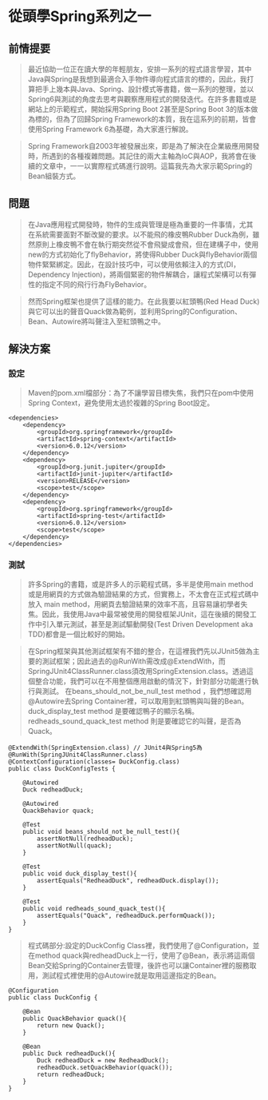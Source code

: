 從頭學Spring系列之一
===

## 前情提要
> 最近協助一位正在讀大學的年輕朋友，安排一系列的程式語言學習，其中Java與Spring是我想到最適合入手物件導向程式語言的標的，因此，我打算把手上幾本與Java、Spring、設計模式等書籍，做一系列的整理，並以Spring6與測試的角度去思考與觀察應用程式的開發迭代。在許多書籍或是網站上的示範程式，開始採用Spring Boot 2甚至是Spring Boot 3的版本做為標的，但為了回歸Spring Framework的本質，我在這系列的前期，皆會使用Spring Framework 6為基礎，為大家進行解說。

> Spring Framework自2003年被發展出來，即是為了解決在企業級應用開發時，所遇到的各種複雜問題。其記住的兩大主軸為IoC與AOP，我將會在後續的文章中，一一以實際程式碼進行說明。這篇我先為大家示範Spring的Bean組裝方式。

## 問題
> 在Java應用程式開發時，物件的生成與管理是極為重要的一件事情，尤其在系統需要面對不斷改變的要求。以不能飛的橡皮鴨Rubber Duck為例，雖然原則上橡皮鴨不會在執行期突然從不會飛變成會飛，但在建構子中，使用new的方式初始化了flyBehavior，將使得Rubber Duck與flyBehavior兩個物件緊緊綁定。因此，在設計技巧中，可以使用依賴注入的方式(DI，Dependency Injection)，將兩個緊密的物件解耦合，讓程式架構可以有彈性的指定不同的飛行行為FlyBehavior。  

> 然而Spring框架也提供了這樣的能力。在此我要以紅頭鴨(Red Head Duck)與它可以出的聲音Quack做為範例，並利用Spring的Configuration、Bean、Autowire將叫聲注入至紅頭鴨之中。

## 解決方案


### 設定
> Maven的pom.xml檔部分：為了不讓學習目標失焦，我們只在pom中使用Spring Context，避免使用太過於複雜的Spring Boot設定。
```gherkin=
<dependencies>
    <dependency>
        <groupId>org.springframework</groupId>
        <artifactId>spring-context</artifactId>
        <version>6.0.12</version>
    </dependency>
    <dependency>
        <groupId>org.junit.jupiter</groupId>
        <artifactId>junit-jupiter</artifactId>
        <version>RELEASE</version>
        <scope>test</scope>
    </dependency>
    <dependency>
        <groupId>org.springframework</groupId>
        <artifactId>spring-test</artifactId>
        <version>6.0.12</version>
        <scope>test</scope>
    </dependency>
</dependencies>
```
### 測試
> 許多Spring的書籍，或是許多人的示範程式碼，多半是使用main method或是用網頁的方式做為驗證結果的方式，但實務上，不太會在正式程式碼中放入 main method，用網頁去驗證結果的效率不高，且容易讓初學者失焦。因此，我使用Java中最常被使用的開發框架JUnit，這在後續的開發工作中引入單元測試，甚至是測試驅動開發(Test Driven Development aka TDD)都會是一個比較好的開始。

> 在Spring框架與其他測試框架有不錯的整合，在這裡我們先以JUnit5做為主要的測試框架；因此過去的@RunWith需改成@ExtendWith，而SpringJUnit4ClassRunner.class須改用SpringExtension.class。透過這個整合功能，我們可以在不用整個應用啟動的情況下，針對部分功能進行執行與測試。
> 在beans_should_not_be_null_test method ，我們想確認用@Autowire去Spring Container裡，可以取用到紅頭鴨與叫聲的Bean。
> duck_display_test method 是要確認鴨子的顯示名稱。
> redheads_sound_quack_test method 則是要確認它的叫聲，是否為Quack。
```gherkin=
@ExtendWith(SpringExtension.class) // JUnit4與Spring5為 @RunWith(SpringJUnit4ClassRunner.class)
@ContextConfiguration(classes= DuckConfig.class)
public class DuckConfigTests {

    @Autowired
    Duck redheadDuck;

    @Autowired
    QuackBehavior quack;
    
    @Test
    public void beans_should_not_be_null_test(){
        assertNotNull(redheadDuck);
        assertNotNull(quack);
    }

    @Test
    public void duck_display_test(){
        assertEquals("RedheadDuck", redheadDuck.display());
    }

    @Test
    public void redheads_sound_quack_test(){
        assertEquals("Quack", redheadDuck.performQuack());
    }
}
```

> 程式碼部分:設定的DuckConfig Class裡，我們使用了@Configuration，並在method quack與redheadDuck上一行，使用了@Bean，表示將這兩個Bean交給Spring的Container去管理，後許也可以讓Container裡的服務取用，測試程式裡使用的@Autowire就是取用這邊指定的Bean。
```gherkin=
@Configuration
public class DuckConfig {

    @Bean
    public QuackBehavior quack(){
        return new Quack();
    }
    
    @Bean
    public Duck redheadDuck(){
        Duck redheadDuck = new RedheadDuck();
        redheadDuck.setQuackBehavior(quack());
        return redheadDuck;
    }
}
```


